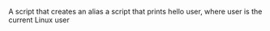 A script that creates an alias
a script that prints hello user, where user is the current Linux user
